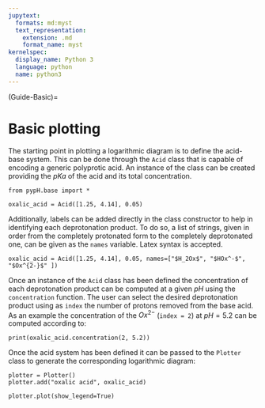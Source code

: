 ```yaml
---
jupytext:
  formats: md:myst
  text_representation:
    extension: .md
    format_name: myst
kernelspec:
  display_name: Python 3
  language: python
  name: python3
---
```


(Guide-Basic)=
# Basic plotting

The starting point in plotting a logarithmic diagram is to define the acid-base system. This can be done through the `Acid` class that is capable of encoding a generic polyprotic acid. An instance of the class can be created providing the $pKa$ of the acid and its total concentration. 

```{code-cell} python
from pypH.base import *

oxalic_acid = Acid([1.25, 4.14], 0.05)
```

Additionally, labels can be added directly in the class constructor to help in identifying each deprotonation product. To do so, a list of strings, given in order from the completely protonated form to the completely deprotonated one, can be given as the `names` variable. Latex syntax is accepted.

```{code-cell} python
oxalic_acid = Acid([1.25, 4.14], 0.05, names=["$H_2Ox$", "$HOx^-$", "$Ox^{2-}$" ])
```

Once an instance of the `Acid` class has been defined the concentration of each deprotonation product can be computed at a given $pH$ using the `concentration` function. The user can select the desired deprotonation product using as `index` the number of protons removed from the base acid. As an example the concentration of the $Ox^{2-}$ (`index = 2`) at $pH=5.2$ can be computed according to:

```{code-cell} python
print(oxalic_acid.concentration(2, 5.2))
```

Once the acid system has been defined it can be passed to the `Plotter` class to generate the corresponding logarithmic diagram:

```{code-cell} python
plotter = Plotter()
plotter.add("oxalic acid", oxalic_acid)

plotter.plot(show_legend=True)
```